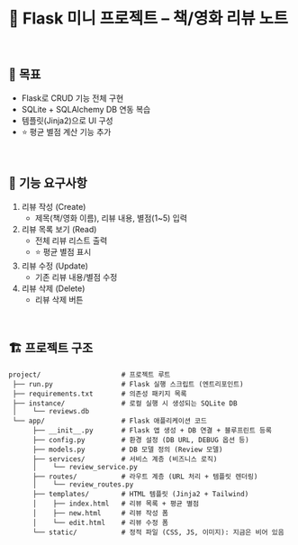 # 📘 Flask 미니 프로젝트 – 책/영화 리뷰 노트

<br/>

## 🎯 목표
- Flask로 CRUD 기능 전체 구현
- SQLite + SQLAlchemy DB 연동 복습
- 템플릿(Jinja2)으로 UI 구성
- ⭐ 평균 별점 계산 기능 추가

<br/>

## 📝 기능 요구사항
1. 리뷰 작성 (Create)
   - 제목(책/영화 이름), 리뷰 내용, 별점(1~5) 입력
2. 리뷰 목록 보기 (Read)
   - 전체 리뷰 리스트 출력
   - ⭐ 평균 별점 표시
3. 리뷰 수정 (Update)
   - 기존 리뷰 내용/별점 수정
4. 리뷰 삭제 (Delete)
   - 리뷰 삭제 버튼

<br/>

## 🏗️ 프로젝트 구조
```plaintext
project/                    # 프로젝트 루트
 ├── run.py                 # Flask 실행 스크립트 (엔트리포인트)
 ├── requirements.txt       # 의존성 패키지 목록
 ├── instance/              # 로컬 실행 시 생성되는 SQLite DB
 │    └── reviews.db
 └── app/                   # Flask 애플리케이션 코드
      ├── __init__.py       # Flask 앱 생성 + DB 연결 + 블루프린트 등록
      ├── config.py         # 환경 설정 (DB URL, DEBUG 옵션 등)
      ├── models.py         # DB 모델 정의 (Review 모델)
      ├── services/         # 서비스 계층 (비즈니스 로직)
      │    └── review_service.py
      ├── routes/           # 라우트 계층 (URL 처리 + 템플릿 렌더링)
      │    └── review_routes.py
      ├── templates/        # HTML 템플릿 (Jinja2 + Tailwind)
      │    ├── index.html   # 리뷰 목록 + 평균 별점
      │    ├── new.html     # 리뷰 작성 폼
      │    └── edit.html    # 리뷰 수정 폼
      └── static/           # 정적 파일 (CSS, JS, 이미지): 지금은 비어 있음
```
